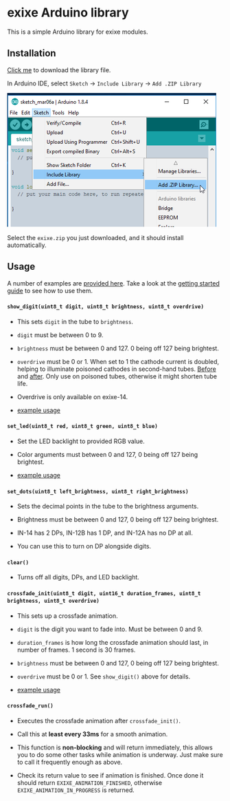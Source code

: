 # exixe Arduino library

This is a simple Arduino library for exixe modules.

## Installation

[Click me](https://github.com/dekuNukem/exixe/blob/master/arduino_library/exixe.zip?raw=true) to download the library file.

In Arduino IDE, select `Sketch` -> `Include Library` -> `Add .ZIP Library`

![Alt text](../resources/libinstall.png)

Select the `exixe.zip` you just downloaded, and it should install automatically.

## Usage

A number of examples are [provided here](../arduino_examples). Take a look at the [getting started guide](../getting_started.md) to see how to use them.

#### `show_digit(uint8_t digit, uint8_t brightness, uint8_t overdrive)`

* This sets `digit` in the tube to `brightness`.

* `digit` must be between 0 to 9.

* `brightness` must be between 0 and 127. 0 being off 127 being brightest.

* `overdrive` must be 0 or 1. When set to 1 the cathode current is doubled, helping to illuminate poisoned cathodes in second-hand tubes. [Before](../resources/no_overdrive.jpg) and [after](../resources/with_overdrive.jpg). Only use on poisoned tubes, otherwise it might shorten tube life.

* Overdrive is only available on exixe-14.

* [example usage](../arduino_examples/2_loop_digit_simple)

#### `set_led(uint8_t red, uint8_t green, uint8_t blue)`

* Set the LED backlight to provided RGB value.

* Color arguments must between 0 and 127, 0 being off 127 being brightest.

* [example usage](../arduino_examples/1_LED_test)

#### `set_dots(uint8_t left_brightness, uint8_t right_brightness)`

* Sets the decimal points in the tube to the brightness arguments.

* Brightness must be between 0 and 127, 0 being off 127 being brightest.

* IN-14 has 2 DPs, IN-12B has 1 DP, and IN-12A has no DP at all.

* You can use this to turn on DP alongside digits.

#### `clear()`

* Turns off all digits, DPs, and LED backlight.

#### `crossfade_init(uint8_t digit, uint16_t duration_frames, uint8_t brightness, uint8_t overdrive)`

* This sets up a crossfade animation.

* `digit` is the digit you want to fade into. Must be between 0 and 9.

* `duration_frames` is how long the crossfade animation should last, in number of frames. 1 second is 30 frames.

* `brightness` must be between 0 and 127, 0 being off 127 being brightest.

* `overdrive` must be 0 or 1. See `show_digit()` above for details.

* [example usage](../arduino_examples/3_loop_digit_crossfade)

#### `crossfade_run()`

* Executes the crossfade animation after `crossfade_init()`.

* Call this at **least every 33ms** for a smooth animation.

* This function is **non-blocking** and will return immediately, this allows you to do some other tasks while animation is underway. Just make sure to call it frequently enough as above.

* Check its return value to see if animation is finished. Once done it should return `EXIXE_ANIMATION_FINISHED`, otherwise `EXIXE_ANIMATION_IN_PROGRESS` is returned.

